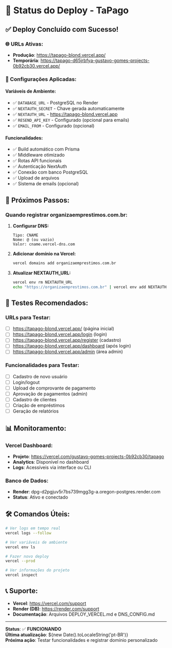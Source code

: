 # 🚀 Status do Deploy - TaPago

## ✅ Deploy Concluído com Sucesso!

### 🌐 URLs Ativas:
- **Produção**: https://tapago-blond.vercel.app/
- **Temporária**: https://tapago-d65jrbfya-gustavo-gomes-projects-0b92cb30.vercel.app/

### 🔧 Configurações Aplicadas:

#### Variáveis de Ambiente:
- ✅ `DATABASE_URL` - PostgreSQL no Render
- ✅ `NEXTAUTH_SECRET` - Chave gerada automaticamente
- ✅ `NEXTAUTH_URL` - https://tapago-blond.vercel.app
- ✅ `RESEND_API_KEY` - Configurado (opcional para emails)
- ✅ `EMAIL_FROM` - Configurado (opcional)

#### Funcionalidades:
- ✅ Build automático com Prisma
- ✅ Middleware otimizado
- ✅ Rotas API funcionais
- ✅ Autenticação NextAuth
- ✅ Conexão com banco PostgreSQL
- ✅ Upload de arquivos
- ✅ Sistema de emails (opcional)

## 🎯 Próximos Passos:

### Quando registrar organizaemprestimos.com.br:

1. **Configurar DNS:**
   ```
   Tipo: CNAME
   Nome: @ (ou vazio)
   Valor: cname.vercel-dns.com
   ```

2. **Adicionar domínio na Vercel:**
   ```bash
   vercel domains add organizaemprestimos.com.br
   ```

3. **Atualizar NEXTAUTH_URL:**
   ```bash
   vercel env rm NEXTAUTH_URL
   echo "https://organizaemprestimos.com.br" | vercel env add NEXTAUTH_URL production
   ```

## 🧪 Testes Recomendados:

### URLs para Testar:
- [ ] https://tapago-blond.vercel.app/ (página inicial)
- [ ] https://tapago-blond.vercel.app/login (login)
- [ ] https://tapago-blond.vercel.app/register (cadastro)
- [ ] https://tapago-blond.vercel.app/dashboard (após login)
- [ ] https://tapago-blond.vercel.app/admin (área admin)

### Funcionalidades para Testar:
- [ ] Cadastro de novo usuário
- [ ] Login/logout
- [ ] Upload de comprovante de pagamento
- [ ] Aprovação de pagamentos (admin)
- [ ] Cadastro de clientes
- [ ] Criação de empréstimos
- [ ] Geração de relatórios

## 📊 Monitoramento:

### Vercel Dashboard:
- **Projeto**: https://vercel.com/gustavo-gomes-projects-0b92cb30/tapago
- **Analytics**: Disponível no dashboard
- **Logs**: Acessíveis via interface ou CLI

### Banco de Dados:
- **Render**: dpg-d2pgjuv5r7bs739mgg3g-a.oregon-postgres.render.com
- **Status**: Ativo e conectado

## 🛠️ Comandos Úteis:

```bash
# Ver logs em tempo real
vercel logs --follow

# Ver variáveis de ambiente
vercel env ls

# Fazer novo deploy
vercel --prod

# Ver informações do projeto
vercel inspect
```

## 📞 Suporte:

- **Vercel**: https://vercel.com/support
- **Render (DB)**: https://render.com/support
- **Documentação**: Arquivos DEPLOY_VERCEL.md e DNS_CONFIG.md

---

**Status**: ✅ **FUNCIONANDO**  
**Última atualização**: ${new Date().toLocaleString('pt-BR')}  
**Próxima ação**: Testar funcionalidades e registrar domínio personalizado